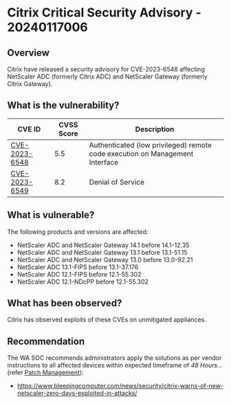 # Citrix Critical Security Advisory - 20240117006

## Overview

Citrix have released a security advisory for CVE-2023-6548 affecting  NetScaler ADC (formerly Citrix ADC) and NetScaler Gateway (formerly Citrix Gateway).

## What is the vulnerability?

| CVE ID                                                                        | CVSS Score | Description                                                                  |
| ----------------------------------------------------------------------------- | ---------- | ---------------------------------------------------------------------------- |
| [CVE-2023-6548](https://cve.mitre.org/cgi-bin/cvename.cgi?name=CVE-2023-6548) | 5.5        | Authenticated (low privileged) remote code execution on Management Interface |
| [CVE-2023-6549](https://cve.mitre.org/cgi-bin/cvename.cgi?name=CVE-2023-6549) | 8.2        | Denial of Service                                                            |

## What is vulnerable?

The following products and versions are affected:

- NetScaler ADC and NetScaler Gateway 14.1 before 14.1-12.35
- NetScaler ADC and NetScaler Gateway 13.1 before 13.1-51.15
- NetScaler ADC and NetScaler Gateway 13.0 before 13.0-92.21
- NetScaler ADC 13.1-FIPS before 13.1-37.176
- NetScaler ADC 12.1-FIPS before 12.1-55.302
- NetScaler ADC 12.1-NDcPP before 12.1-55.302

## What has been observed?

Citrix has observed exploits of these CVEs on unmitigated appliances.

## Recommendation

The WA SOC recommends administrators apply the solutions as per vendor instructions to all affected devices within expected timeframe of *48 Hours...* (refer [Patch Management](../guidelines/patch-management.md)):

- <https://www.bleepingcomputer.com/news/security/citrix-warns-of-new-netscaler-zero-days-exploited-in-attacks/>
